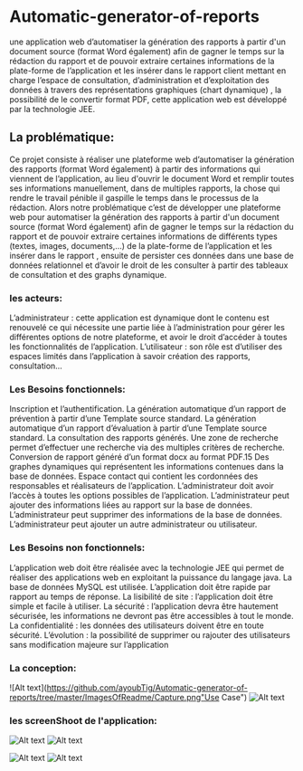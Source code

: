 # Automatic-generator-of-reports
une application web d’automatiser la génération des rapports à partir d'un document source (format Word également) afin de gagner le temps sur la rédaction du rapport et de pouvoir extraire certaines informations de la plate-forme de l’application et les insérer dans le rapport client mettant en charge l’espace de consultation, d’administration et d’exploitation des données à travers des représentations graphiques (chart dynamique) , la possibilité de le convertir format PDF, cette application web est développé par la technologie JEE.
## La problématique:
Ce  projet consiste à réaliser une plateforme web d’automatiser la génération des rapports
(format Word également) à partir des informations qui viennent de l’application, au lieu d'ouvrir le document Word et remplir toutes ses informations manuellement, dans de multiples rapports, la
chose qui rendre le travail pénible il gaspille le temps dans le processus de la rédaction. Alors notre problématique c’est de développer une plateforme web pour automatiser la génération
des rapports à partir d'un document source (format Word également) afin de gagner le temps sur la rédaction du rapport et de pouvoir extraire certaines informations de différents types (textes, images, documents,…) de la plate-forme de l’application et les insérer dans le rapport , ensuite de persister ces données dans une base de données relationnel et d’avoir le droit de les consulter à partir des tableaux de consultation et des graphs dynamique.
### les acteurs: 
L’administrateur : cette application est dynamique dont le contenu est renouvelé ce qui nécessite
une partie liée à l’administration pour gérer les différentes options de notre plateforme, et avoir le
droit d’accéder à toutes les fonctionnalités de l’application.
L’utilisateur : son rôle est d’utiliser des espaces limités dans l’application à savoir création des
rapports, consultation…
### Les Besoins fonctionnels:
Inscription et l’authentification.
La génération automatique d’un rapport de prévention à partir d’une Template source standard.
La génération automatique d’un rapport d’évaluation à partir d’une Template source standard.
La consultation des rapports générés.
Une zone de recherche permet d’effectuer une recherche via des multiples critères de recherche.
Conversion de rapport généré d’un format docx au format PDF.15
Des graphes dynamiques qui représentent les informations contenues dans la base de données.
Espace contact qui contient les cordonnées des responsables et réalisateurs de l’application.
L’administrateur doit avoir l’accès à toutes les options possibles de l’application.
L’administrateur peut ajouter des informations liées au rapport sur la base de données.
L’administrateur peut supprimer des informations de la base de données.
L’administrateur peut ajouter un autre administrateur ou utilisateur.
### Les Besoins non fonctionnels:
L’application web doit être réalisée avec la technologie JEE qui permet de réaliser des applications
web en exploitant la puissance du langage java.
La base de données MySQL est utilisée.
L’application doit être rapide par rapport au temps de réponse.
La lisibilité de site : l’application doit être simple et facile à utiliser.
La sécurité : l’application devra être hautement sécurisée, les informations ne devront pas être
accessibles à tout le monde.
La confidentialité : les données des utilisateurs doivent être en toute sécurité.
L’évolution : la possibilité de supprimer ou rajouter des utilisateurs sans modification majeure sur
l’application
### La conception:
![Alt text](https://github.com/ayoubTig/Automatic-generator-of-reports/tree/master/ImagesOfReadme/Capture.png"Use Case")
![Alt text](https://github.com/ayoubTig/Automatic-generator-of-reports/tree/master/ImagesOfReadme/DagrameSeq.png"Dia")
### les screenShoot de l'application:
![Alt text](https://github.com/ayoubTig/Automatic-generator-of-reports/tree/master/ImagesOfReadme/Inscription.png?raw=true "Use Case")
![Alt text](https://github.com/ayoubTig/Automatic-generator-of-reports/tree/master/ImagesOfReadme/MainPage.png?raw=true "Use Case")

![Alt text](https://github.com/ayoubTig/Automatic-generator-of-reports/tree/master/ImagesOfReadme/Appa.png?Graw=true "Use Case")
![Alt text](https://github.com/ayoubTig/Automatic-generator-of-reports/tree/master/ImagesOfReadme/App2.png?raw=true "Use Case")
